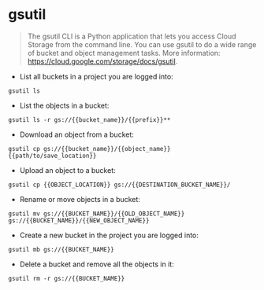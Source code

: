 # gsutil

> The gsutil CLI is a Python application that lets you access Cloud Storage from the command line.
> You can use gsutil to do a wide range of bucket and object management tasks.
> More information: <https://cloud.google.com/storage/docs/gsutil>.

- List all buckets in a project you are logged into:

`gsutil ls`

- List the objects in a bucket:

`gsutil ls -r gs://{{bucket_name}}/{{prefix}}**`

- Download an object from a bucket:

`gsutil cp gs://{{bucket_name}}/{{object_name}} {{path/to/save_location}}`

- Upload an object to a bucket:

`gsutil cp {{OBJECT_LOCATION}} gs://{{DESTINATION_BUCKET_NAME}}/`

- Rename or move objects in a bucket:

`gsutil mv gs://{{BUCKET_NAME}}/{{OLD_OBJECT_NAME}} gs://{{BUCKET_NAME}}/{{NEW_OBJECT_NAME}}`

- Create a new bucket in the project you are logged into:

`gsutil mb gs://{{BUCKET_NAME}}`

- Delete a bucket and remove all the objects in it:

`gsutil rm -r gs://{{BUCKET_NAME}}`
